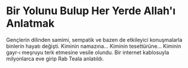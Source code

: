 # Bir Yolunu Bulup Her Yerde Allah'ı Anlatmak
Gençlerin dilinden samimi, sempatik ve bazen de etkileyici konuşmalarla binlerin hayatı değişti. Kiminin namazına… Kiminin tesettürüne… Kiminin gayr-ı meşruyu terk etmesine vesile olundu.
Bir internet kablosuyla milyonlarca eve girip Rab Teala anlatıldı.
